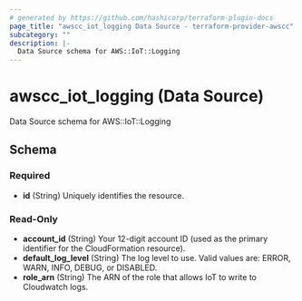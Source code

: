 ```yaml
---
# generated by https://github.com/hashicorp/terraform-plugin-docs
page_title: "awscc_iot_logging Data Source - terraform-provider-awscc"
subcategory: ""
description: |-
  Data Source schema for AWS::IoT::Logging
---
```


# awscc_iot_logging (Data Source)

Data Source schema for AWS::IoT::Logging



<!-- schema generated by tfplugindocs -->
## Schema

### Required

- **id** (String) Uniquely identifies the resource.

### Read-Only

- **account_id** (String) Your 12-digit account ID (used as the primary identifier for the CloudFormation resource).
- **default_log_level** (String) The log level to use. Valid values are: ERROR, WARN, INFO, DEBUG, or DISABLED.
- **role_arn** (String) The ARN of the role that allows IoT to write to Cloudwatch logs.


